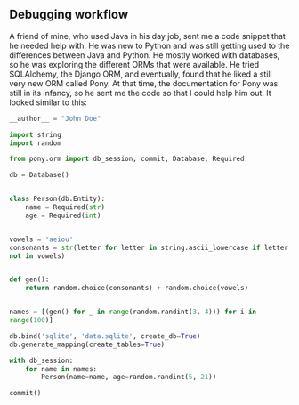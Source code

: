 Debugging workflow
---
A friend of mine, who used Java in his day job, sent me a code snippet that he
needed help with. He was new to Python and was still getting used to the differences
between Java and Python. He mostly worked with databases, so he was exploring
the different ORMs that were available. He tried SQLAlchemy, the Django ORM, and
eventually, found that he liked a still very new ORM called Pony. At that time, the
documentation for Pony was still in its infancy, so he sent me the code so that I could
help him out. It looked similar to this:
```python
__author__ = "John Doe"

import string
import random

from pony.orm import db_session, commit, Database, Required

db = Database()


class Person(db.Entity):
    name = Required(str)
    age = Required(int)


vowels = 'aeiou'
consonants = str(letter for letter in string.ascii_lowercase if letter
not in vowels)


def gen():
    return random.choice(consonants) + random.choice(vowels)


names = [(gen() for _ in range(random.randint(3, 4))) for i in
range(100)]

db.bind('sqlite', 'data.sqlite', create_db=True)
db.generate_mapping(create_tables=True)

with db_session:
    for name in names:
        Person(name=name, age=random.randint(5, 21))

commit()
```